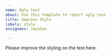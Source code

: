 ```yaml
---
name: Ugly text
about: Use this template to report ugly text
title: Improve Style
labels: style
assignees: JayaIan

---
```


Please improve the styling on the text here.
